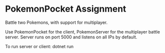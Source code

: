 # PokemonPocket Assignment
Battle two Pokemons, with support for multiplayer.

Use PokemonPocket for the  client, PokemonServer for the multiplayer battle server.
Server runs on port 5000 and listens on all IPs by default.

To run server or client:
    dotnet run

